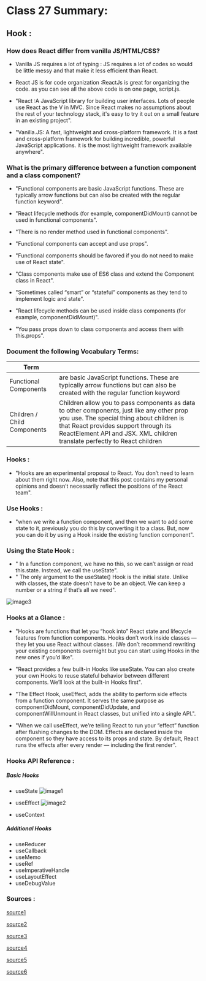 # Class 27 Summary:

## Hook :

### How does React differ from vanilla JS/HTML/CSS?

  * Vanilla JS requires a lot of typing : JS requires a lot of codes so would be little messy and that make it less efficient than React.

  * React JS is for code organization :ReactJs is great for organizing the code. as you can see all the above code is on one page, script.js.

  *  "React :A JavaScript library for building user interfaces. Lots of people use React as the V in MVC. Since React makes no assumptions about the rest of your technology stack, it's easy to try it out on a small feature in an existing project".

  * "Vanilla.JS: A fast, lightweight and cross-platform framework. It is a fast and cross-platform framework for building incredible, powerful JavaScript applications. it is the most lightweight framework available anywhere".

### What is the primary difference between a function component and a class component?
 
  * "Functional components are basic JavaScript functions. These are typically arrow functions but can also be created with the regular function keyword".
  * "React lifecycle methods (for example, componentDidMount) cannot be used in functional components".
  * "There is no render method used in functional components".
  * "Functional components can accept and use props".
  * "Functional components should be favored if you do not need to make use of React state".

  * "Class components make use of ES6 class and extend the Component class in React".
  * "Sometimes called “smart” or “stateful” components as they tend to implement logic and state".
  * "React lifecycle methods can be used inside class components (for example, componentDidMount)".
  * "You pass props down to class components and access them with this.props".

### Document the following Vocabulary Terms:


| Term      |                                                          |
| -----------  | ----------------------------------------------------------------|
|Functional Components  |are basic JavaScript functions. These are typically arrow functions but can also be created with the regular function keyword  |
|Children / Child Components  |Children allow you to pass components as data to other components, just like any other prop you use. The special thing about children is that React provides support through its ReactElement API and JSX. XML children translate perfectly to React children  |


### Hooks :

  *  "Hooks are an experimental proposal to React. You don’t need to learn about them right now. Also, note that this post contains my personal opinions and doesn’t necessarily reflect the positions of the React team".

### Use Hooks :

  * "when we write a function component, and then we want to add some state to it, previously you do this by converting it to a class. But, now you can do it by using a Hook inside the existing function component".

### Using the State Hook :

  * " In a function component, we have no this, so we can’t assign or read this.state. Instead, we call the useState". 
  * " The only argument to the useState() Hook is the initial state. Unlike with classes, the state doesn’t have to be an object. We can keep a number or a string if that’s all we need".

![image3](https://user-images.githubusercontent.com/79833733/128629781-75dc71bc-9661-4345-bb84-3bf20c683c1b.png)

### Hooks at a Glance :

  * "Hooks are functions that let you “hook into” React state and lifecycle features from function components. Hooks don’t work inside classes — they let you use React without classes. (We don’t recommend rewriting your existing components overnight but you can start using Hooks in the new ones if you’d like".

  * "React provides a few built-in Hooks like useState. You can also create your own Hooks to reuse stateful behavior between different components. We’ll look at the built-in Hooks first".

  * "The Effect Hook, useEffect, adds the ability to perform side effects from a function component.  It serves the same purpose as componentDidMount, componentDidUpdate, and componentWillUnmount in React classes, but unified into a single API.".

  * "When we call useEffect, we’re telling React to run your “effect” function after flushing changes to the DOM. Effects are declared inside the component so they have access to its props and state. By default, React runs the effects after every render — including the first render".

### Hooks API Reference :
##### Basic Hooks
   * useState
   ![image1](https://user-images.githubusercontent.com/79833733/128629975-1d813dcd-8d83-4ccd-8cd0-aaf587e3ffb8.png)

   * useEffect
   ![image2](https://user-images.githubusercontent.com/79833733/128630148-7d17a135-2392-48e3-be89-c1e23c7e2df2.png)

   * useContext

##### Additional Hooks

  * useReducer
  * useCallback
  * useMemo
  * useRef
  * useImperativeHandle
  * useLayoutEffect
  * useDebugValue





### Sources : 

[source1](https://stackshare.io/stackups/react-vs-vanilla-js)

[source2](https://www.freecodecamp.org/news/functional-components-vs-class-components-in-react/)

[source3](https://medium.com/@dan_abramov/making-sense-of-react-hooks-fdbde8803889)

[source4](https://reactjs.org/docs/hooks-state.html)

[source5](https://reactjs.org/docs/hooks-overview.html)

[source6](https://reactjs.org/docs/hooks-reference.html)







